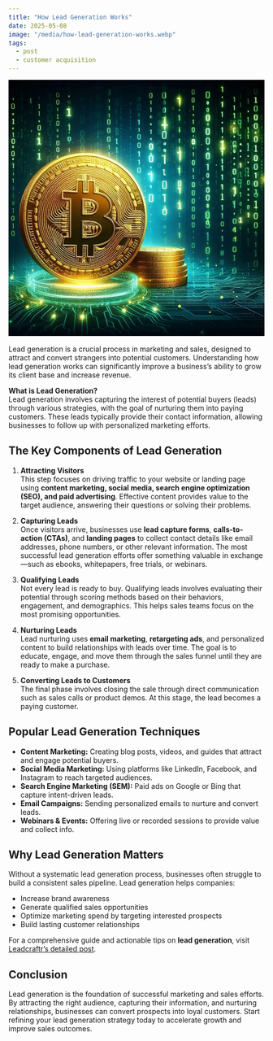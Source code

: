 ```yaml
---
title: "How Lead Generation Works"
date: 2025-05-08
image: "/media/how-lead-generation-works.webp"
tags:
  - post
  - customer acquisition
---
```


![How Lead Generation Works](/media/how-lead-generation-works.webp)

Lead generation is a crucial process in marketing and sales, designed to attract and convert strangers into potential customers. Understanding how lead generation works can significantly improve a business’s ability to grow its client base and increase revenue.

**What is Lead Generation?**  
Lead generation involves capturing the interest of potential buyers (leads) through various strategies, with the goal of nurturing them into paying customers. These leads typically provide their contact information, allowing businesses to follow up with personalized marketing efforts.

## The Key Components of Lead Generation

1. **Attracting Visitors**  
   This step focuses on driving traffic to your website or landing page using **content marketing, social media, search engine optimization (SEO), and paid advertising**. Effective content provides value to the target audience, answering their questions or solving their problems.

2. **Capturing Leads**  
   Once visitors arrive, businesses use **lead capture forms**, **calls-to-action (CTAs)**, and **landing pages** to collect contact details like email addresses, phone numbers, or other relevant information. The most successful lead generation efforts offer something valuable in exchange—such as ebooks, whitepapers, free trials, or webinars.

3. **Qualifying Leads**  
   Not every lead is ready to buy. Qualifying leads involves evaluating their potential through scoring methods based on their behaviors, engagement, and demographics. This helps sales teams focus on the most promising opportunities.

4. **Nurturing Leads**  
   Lead nurturing uses **email marketing**, **retargeting ads**, and personalized content to build relationships with leads over time. The goal is to educate, engage, and move them through the sales funnel until they are ready to make a purchase.

5. **Converting Leads to Customers**  
   The final phase involves closing the sale through direct communication such as sales calls or product demos. At this stage, the lead becomes a paying customer.

## Popular Lead Generation Techniques

- **Content Marketing:** Creating blog posts, videos, and guides that attract and engage potential buyers.
- **Social Media Marketing:** Using platforms like LinkedIn, Facebook, and Instagram to reach targeted audiences.
- **Search Engine Marketing (SEM):** Paid ads on Google or Bing that capture intent-driven leads.
- **Email Campaigns:** Sending personalized emails to nurture and convert leads.
- **Webinars & Events:** Offering live or recorded sessions to provide value and collect info.
  
## Why Lead Generation Matters

Without a systematic lead generation process, businesses often struggle to build a consistent sales pipeline. Lead generation helps companies:

- Increase brand awareness  
- Generate qualified sales opportunities  
- Optimize marketing spend by targeting interested prospects  
- Build lasting customer relationships

For a comprehensive guide and actionable tips on **lead generation**, visit [Leadcraftr’s detailed post](https://leadcraftr.com/posts/lead-generation/).

## Conclusion

Lead generation is the foundation of successful marketing and sales efforts. By attracting the right audience, capturing their information, and nurturing relationships, businesses can convert prospects into loyal customers. Start refining your lead generation strategy today to accelerate growth and improve sales outcomes.
